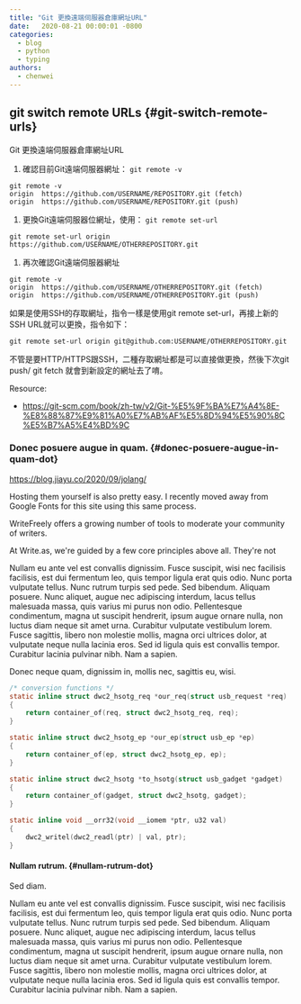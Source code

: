 ```yaml
---
title: "Git 更換遠端伺服器倉庫網址URL"
date:   2020-08-21 00:00:01 -0800
categories:
  - blog
  - python
  - typing
authors: 
  - chenwei
---
```


## git switch remote URLs {#git-switch-remote-urls}

Git 更換遠端伺服器倉庫網址URL

1.  確認目前Git遠端伺服器網址： `git remote -v`

<!--listend-->

```text
git remote -v
origin  https://github.com/USERNAME/REPOSITORY.git (fetch)
origin  https://github.com/USERNAME/REPOSITORY.git (push)
```

1.  更換Git遠端伺服器位網址，使用： `git remote set-url`

<!--listend-->

```text
git remote set-url origin https://github.com/USERNAME/OTHERREPOSITORY.git
```

1.  再次確認Git遠端伺服器網址

<!--listend-->

```text
git remote -v
origin  https://github.com/USERNAME/OTHERREPOSITORY.git (fetch)
origin  https://github.com/USERNAME/OTHERREPOSITORY.git (push)
```

如果是使用SSH的存取網址，指令一樣是使用git remote set-url，再接上新的SSH URL就可以更換，指令如下：

```text
git remote set-url origin git@github.com:USERNAME/OTHERREPOSITORY.git
```

不管是要HTTP/HTTPS跟SSH，二種存取網址都是可以直接做更換，然後下次git push/ git fetch 就會到新設定的網址去了唷。

Resource:

-   <https://git-scm.com/book/zh-tw/v2/Git-%E5%9F%BA%E7%A4%8E-%E8%88%87%E9%81%A0%E7%AB%AF%E5%8D%94%E5%90%8C%E5%B7%A5%E4%BD%9C>


### Donec posuere augue in quam. {#donec-posuere-augue-in-quam-dot}

<https://blog.jiayu.co/2020/09/jolang/>

Hosting them yourself is also pretty easy. I recently moved away from Google Fonts for this site using this same process.

WriteFreely offers a growing number of tools to moderate your community of writers.

At Write.as, we're guided by a few core principles above all. They're not

Nullam eu ante vel est convallis dignissim.  Fusce suscipit, wisi nec facilisis facilisis, est dui fermentum leo, quis tempor ligula erat quis odio.  Nunc porta vulputate tellus.  Nunc rutrum turpis sed pede.  Sed bibendum.  Aliquam posuere.  Nunc aliquet, augue nec adipiscing interdum, lacus tellus malesuada massa, quis varius mi purus non odio.  Pellentesque condimentum, magna ut suscipit hendrerit, ipsum augue ornare nulla, non luctus diam neque sit amet urna.  Curabitur vulputate vestibulum lorem.  Fusce sagittis, libero non molestie mollis, magna orci ultrices dolor, at vulputate neque nulla lacinia eros.  Sed id ligula quis est convallis tempor.  Curabitur lacinia pulvinar nibh.  Nam a sapien.

Donec neque quam, dignissim in, mollis nec, sagittis eu, wisi.

```c
/* conversion functions */
static inline struct dwc2_hsotg_req *our_req(struct usb_request *req)
{
	return container_of(req, struct dwc2_hsotg_req, req);
}

static inline struct dwc2_hsotg_ep *our_ep(struct usb_ep *ep)
{
	return container_of(ep, struct dwc2_hsotg_ep, ep);
}

static inline struct dwc2_hsotg *to_hsotg(struct usb_gadget *gadget)
{
	return container_of(gadget, struct dwc2_hsotg, gadget);
}

static inline void __orr32(void __iomem *ptr, u32 val)
{
	dwc2_writel(dwc2_readl(ptr) | val, ptr);
}
```


#### Nullam rutrum. {#nullam-rutrum-dot}

Sed diam.

Nullam eu ante vel est convallis dignissim.  Fusce suscipit, wisi nec facilisis facilisis, est dui fermentum leo, quis tempor ligula erat quis odio.  Nunc porta vulputate tellus.  Nunc rutrum turpis sed pede.  Sed bibendum.  Aliquam posuere.  Nunc aliquet, augue nec adipiscing interdum, lacus tellus malesuada massa, quis varius mi purus non odio.  Pellentesque condimentum, magna ut suscipit hendrerit, ipsum augue ornare nulla, non luctus diam neque sit amet urna.  Curabitur vulputate vestibulum lorem.  Fusce sagittis, libero non molestie mollis, magna orci ultrices dolor, at vulputate neque nulla lacinia eros.  Sed id ligula quis est convallis tempor.  Curabitur lacinia pulvinar nibh.  Nam a sapien.
